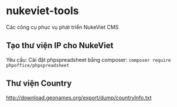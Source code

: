 # nukeviet-tools
Các công cụ phục vụ phát triển NukeViet CMS

## Tạo thư viện IP cho NukeViet

Yêu cầu: Cài đặt phpspreadsheet bằng composer: `composer require phpoffice/phpspreadsheet`

## Thư viện Country

http://download.geonames.org/export/dump/countryInfo.txt
